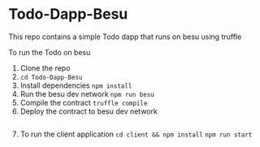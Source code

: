 # Todo-Dapp-Besu

This repo contains a simple Todo dapp that runs on besu using truffle

To run the Todo on besu
1. Clone the repo
2. ```cd Todo-Dapp-Besu```
3. Install dependencies 
   ```npm install```
4. Run the besu dev network 
   ```npm run besu```
5. Compile the contract
   ```truffle compile```
6. Deploy the contract to besu dev network
   ```truffle migrate --network=besu --reset
7. To run the client application
   ```cd client && npm install```
   ```npm run start```

